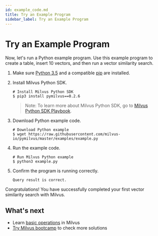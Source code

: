 ```yaml
---
id: example_code.md
title: Try an Example Program
sidebar_label: Try an Example Program
---
```


# Try an Example Program

Now, let's run a Python example program. Use this example program to create a table, insert 10 vectors, and then run a vector similarity search.


1. Make sure [Python 3.5](https://www.python.org/downloads/) and a compatible [pip](https://pip.pypa.io/en/stable/installing/) are installed.

2. Install Milvus Python SDK.

   ```shell
   # Install Milvus Python SDK
   $ pip3 install pymilvus==0.2.6
   ```

   > Note: To learn more about Milvus Python SDK, go to [Milvus Python SDK Playbook](https://milvus-io.github.io/milvus-sdk-python/pythondoc/status.html).

3. Download Python example code.

   ```shell
   # Download Python example
   $ wget https://raw.githubusercontent.com/milvus-io/pymilvus/master/examples/example.py
   ```

4. Run the example code.

   ```shell
   # Run Milvus Python example
   $ python3 example.py
   ```

5. Confirm the program is running correctly.

   ```shell
   Query result is correct.
   ```

Congratulations! You have successfully completed your first vector similarity search with Milvus.

## What's next

- Learn [basic operations](../milvus_operation.md) in Milvus
- [Try Milvus bootcamp](https://github.com/milvus-io/bootcamp) to check more solutions
